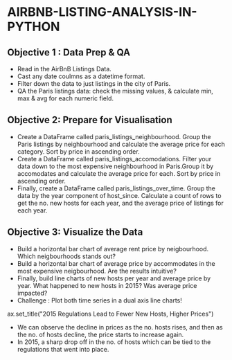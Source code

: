 # AIRBNB-LISTING-ANALYSIS-IN-PYTHON

 ## Objective 1 :  Data Prep & QA

- Read in the AirBnB Listings Data.
- Cast any date coulmns as a datetime format.
- Filter down the data to just listings in the city of Paris.
- QA the Paris listings data: check the missing values, & calculate min, max & avg for each numeric field.

 ## Objective 2: Prepare for Visualisation
   
   - Create a DataFrame called paris_listings_neighbourhood. Group the Paris listings by neighbourhood and calculate the average price for each category. Sort by price in ascending order.
   - Create a DataFrame called paris_listings_accomodations. Filter your data down to the most expensive neighbourhood in Paris.Group it by accomodates and calculate the average price for each. Sort by price in ascending order.
   - Finally, create a DataFrame called paris_listings_over_time. Group the data by the year component of host_since. Calculate a count of rows to get the no. new hosts for each year, and the average price of listings for each year.

 ## Objective 3: Visualize the Data

- Build a horizontal bar chart of average rent price by neigbourhood. Which neigbourhoods stands out?
- Build a horizontal bar chart of average price by accommodates in the most expensive neigbourhood. Are the results intuitive?
- Finally, build line charts of new hosts per year and average price by year. What happened to new hosts in 2015? Was average price impacted? 
- Challenge : Plot both time series in a dual axis line charts!



ax.set_title("2015 Regulations Lead to Fewer New Hosts, Higher Prices")

- We can observe the decline in prices as the no. hosts rises, and then as the no. of hosts decline, the price starts to increase again.
 - In 2015, a sharp drop off in the no. of hosts which can be tied to the regulations that went into place.

